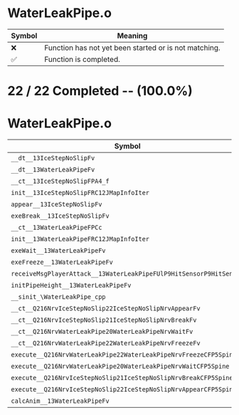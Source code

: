 # WaterLeakPipe.o
| Symbol | Meaning 
| ------------- | ------------- 
| :x: | Function has not yet been started or is not matching. 
| :white_check_mark: | Function is completed. 


# 22 / 22 Completed -- (100.0%)
# WaterLeakPipe.o
| Symbol | Decompiled? |
| ------------- | ------------- |
| `__dt__13IceStepNoSlipFv` | :white_check_mark: |
| `__dt__13WaterLeakPipeFv` | :white_check_mark: |
| `__ct__13IceStepNoSlipFPA4_f` | :white_check_mark: |
| `init__13IceStepNoSlipFRC12JMapInfoIter` | :white_check_mark: |
| `appear__13IceStepNoSlipFv` | :white_check_mark: |
| `exeBreak__13IceStepNoSlipFv` | :white_check_mark: |
| `__ct__13WaterLeakPipeFPCc` | :white_check_mark: |
| `init__13WaterLeakPipeFRC12JMapInfoIter` | :white_check_mark: |
| `exeWait__13WaterLeakPipeFv` | :white_check_mark: |
| `exeFreeze__13WaterLeakPipeFv` | :white_check_mark: |
| `receiveMsgPlayerAttack__13WaterLeakPipeFUlP9HitSensorP9HitSensor` | :white_check_mark: |
| `initPipeHeight__13WaterLeakPipeFv` | :white_check_mark: |
| `__sinit_\WaterLeakPipe_cpp` | :white_check_mark: |
| `__ct__Q216NrvIceStepNoSlip22IceStepNoSlipNrvAppearFv` | :white_check_mark: |
| `__ct__Q216NrvIceStepNoSlip21IceStepNoSlipNrvBreakFv` | :white_check_mark: |
| `__ct__Q216NrvWaterLeakPipe20WaterLeakPipeNrvWaitFv` | :white_check_mark: |
| `__ct__Q216NrvWaterLeakPipe22WaterLeakPipeNrvFreezeFv` | :white_check_mark: |
| `execute__Q216NrvWaterLeakPipe22WaterLeakPipeNrvFreezeCFP5Spine` | :white_check_mark: |
| `execute__Q216NrvWaterLeakPipe20WaterLeakPipeNrvWaitCFP5Spine` | :white_check_mark: |
| `execute__Q216NrvIceStepNoSlip21IceStepNoSlipNrvBreakCFP5Spine` | :white_check_mark: |
| `execute__Q216NrvIceStepNoSlip22IceStepNoSlipNrvAppearCFP5Spine` | :white_check_mark: |
| `calcAnim__13WaterLeakPipeFv` | :white_check_mark: |
